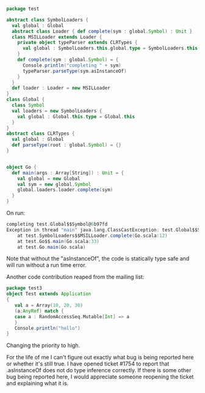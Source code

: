 ```scala
package test

abstract class SymbolLoaders {
  val global : Global
  abstract class Loader { def complete(sym : global.Symbol) : Unit }
  class MSILLoader extends Loader {
    private object typeParser extends CLRTypes {
      val global : SymbolLoaders.this.global.type = SymbolLoaders.this.global
    }
    def complete(sym : global.Symbol) = {
      Console.println("completing " + sym)
      typeParser.parseType(sym.asInstanceOf)
    }
  }
  def loader : Loader = new MSILLoader
}
class Global {
  class Symbol
  val loaders = new SymbolLoaders {
    val global : Global.this.type = Global.this
  }
}
abstract class CLRTypes {
  val global : Global
  def parseType(root : global.Symbol) = {}
}


object Go {
  def main(args : Array[String]) : Unit = {
    val global = new Global
    val sym = new global.Symbol
    global.loaders.loader.complete(sym)
  }
}
```

On run:

```scala
completing test.Global$$Symbol@6b97fd
Exception in thread "main" java.lang.ClassCastException: test.Global$$Symbol
	at test.SymbolLoaders$$MSILLoader.complete(Go.scala:12)
	at test.Go$$.main(Go.scala:33)
	at test.Go.main(Go.scala)
```

Note that without the "asInstanceOf", the code is statically type safe and will run without a run time error.

Another code contribution reaped from the mailing list:

```scala
package test3
object Test extends Application
{
   val a = Array(10, 20, 30)
   (a:AnyRef) match {
   case a : RandomAccessSeq.Mutable[Int] => a
   }
   Console.println("hello")
}
```

Changing the priority to high.

For the life of me I can't figure out exactly what bug is being reported here or whether it's still true.  I have opened ticket #1754 to report that .asInstanceOf does not do type inference correctly.  If there is some other bug being reported here, I would appreciate someone reopening the ticket and explaining what it is.
